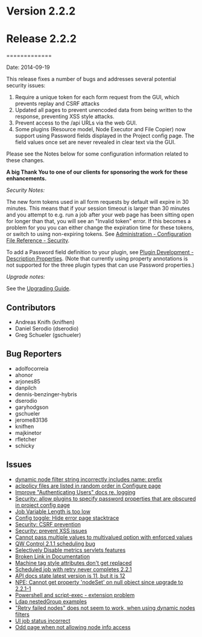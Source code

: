 # Version 2.2.2



# Release 2.2.2
=============

Date: 2014-09-19

This release fixes a number of bugs and addresses several potential security issues:

1. Require a unique token for each form request from the GUI, which prevents replay and CSRF attacks
2. Updated all pages to prevent unencoded data from being written to the response, preventing XSS style attacks.
3. Prevent access to the /api URLs via the web GUI.
4. Some plugins (Resource model, Node Executor and File Copier) now support using Password fields displayed in the Project config page. The field values once set are never revealed in clear text via the GUI.

Please see the Notes below for some configuration information
related to these changes.

**A big Thank You to one of our clients for sponsoring the work for these enhancements.**

*Security Notes:*

The new form tokens used in all form requests
by default will expire in 30 minutes.
This means that if your session timeout is larger than 30 minutes
and you attempt to e.g. run a job
after your web page has been sitting open for longer than that,
you will see an "Invalid token" error.
If this becomes a problem for you
you can either change the expiration time for these tokens,
or switch to using non-expiring tokens.
See [Administration - Configuration File Reference - Security](/administration/configuration/config-file-reference.md#security).

To add a Password field definition to your plugin,
see [Plugin Development - Description Properties](/developer/01-plugin-development.md#description-properties).
(Note that currently using property annotations is not supported
for the three plugin types that can use Password properties.)

*Upgrade notes:*

See the [Upgrading Guide](/upgrading/upgrading.md).


## Contributors

* Andreas Knifh (knifhen)
* Daniel Serodio (dserodio)
* Greg Schueler (gschueler)

## Bug Reporters

* adolfocorreia
* ahonor
* arjones85
* danpilch
* dennis-benzinger-hybris
* dserodio
* garyhodgson
* gschueler
* jerome83136
* knifhen
* majkinetor
* rfletcher
* schicky

## Issues

* [dynamic node filter string incorrectly includes name: prefix](https://github.com/qwcontrol/qwcontrol/issues/934)
* [aclpolicy files are listed in random order in Configure page](https://github.com/qwcontrol/qwcontrol/issues/931)
* [Improve "Authenticating Users" docs re. logging](https://github.com/qwcontrol/qwcontrol/pull/925)
* [Security: allow plugins to specify password properties that are obscured in project config page](https://github.com/qwcontrol/qwcontrol/pull/919)
* [Job Variable Length is too low](https://github.com/qwcontrol/qwcontrol/issues/915)
* [Config toggle: Hide error page stacktrace](https://github.com/qwcontrol/qwcontrol/pull/910)
* [Security: CSRF prevention](https://github.com/qwcontrol/qwcontrol/pull/909)
* [Security: prevent XSS issues](https://github.com/qwcontrol/qwcontrol/pull/908)
* [Cannot pass multiple values to multivalued option with enforced values](https://github.com/qwcontrol/qwcontrol/issues/907)
* [QW Control 2.1.1 scheduling bug](https://github.com/qwcontrol/qwcontrol/issues/905)
* [Selectively Disable metrics servlets features](https://github.com/qwcontrol/qwcontrol/pull/904)
* [Broken Link in Documentation](https://github.com/qwcontrol/qwcontrol/issues/903)
* [Machine tag style attributes don't get replaced ](https://github.com/qwcontrol/qwcontrol/issues/901)
* [Scheduled job with retry never completes 2.2.1](https://github.com/qwcontrol/qwcontrol/issues/900)
* [API docs state latest version is 11, but it is 12](https://github.com/qwcontrol/qwcontrol/issues/898)
* [NPE: Cannot get property 'nodeSet' on null object since upgrade to 2.2.1-1](https://github.com/qwcontrol/qwcontrol/issues/896)
* [Powershell and script-exec - extension problem](https://github.com/qwcontrol/qwcontrol/issues/894)
* [Ldap nestedGroup examples](https://github.com/qwcontrol/qwcontrol/pull/892)
* ["Retry failed nodes" does not seem to work, when using dynamic nodes filters](https://github.com/qwcontrol/qwcontrol/issues/883)
* [UI job status incorrect](https://github.com/qwcontrol/qwcontrol/issues/861)
* [Odd page when not allowing node info access](https://github.com/qwcontrol/qwcontrol/issues/844)